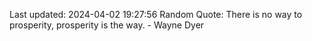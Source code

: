 Last updated: 2024-04-02 19:27:56
Random Quote: There is no way to prosperity, prosperity is the way. - Wayne Dyer